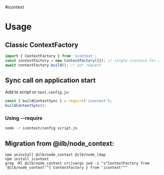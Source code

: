 #icontext

# Usage
## Classic ContextFactory

```javascript
import { ContextFactory } from 'icontext';
const contextFactory = new ContextFactory({}); // single instance for application lifetime
await contextFactory.build(); // per request
```

## Sync call on application start

Add to script or `next.config.js`:

```javascript
const { buildContextSync } = require('icontext');
buildContextSync();
```

### Using --require
```bash
node -r icontext/config script.js
```

## Migration from @ilb/node_context:
```
npm uninstall @ilb/node_context @ilb/node_ldap
npm install icontext
grep -Rl @ilb/node_context src|xargs sed -i "s^ContextFactory from '@ilb/node_context'^{ ContextFactory } from 'icontext'^"
```